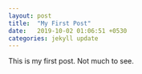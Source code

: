 ```yaml
---
layout: post
title:  "My First Post"
date:   2019-10-02 01:06:51 +0530
categories: jekyll update
---
```


This is my first post. Not much to see.